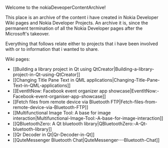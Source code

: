 Welcome to the nokiaDeveoperContentArchive!

This place is an archive of the content i have created in Nokia Developer Wiki pages and Nokia Developer Projects. An archive it is, since the permanent termination of all the Nokia Developer pages after the Microsoft's takeover.

Everything that follows relate either to projects that i have been involved with or to information that i wanted to share.

Wiki pages:
* [[Building a library project in Qt using QtCreator|Building-a-library-project-in-Qt-using-QtCreator]]
* [[Changing Title Pane Text in QML applications|Changing-Title-Pane-Text-in-QML-applications]]
* [[EventItNow: Facebook event organizer app showcase|EventItNow:-Facebook-event-organiser-app-showcase]]
* [[Fetch files from remote device via Bluetooth FTP|Fetch-files-from-remote-device-via-Bluetooth-FTP]]
* [[Multifunctional Image Tool: A base for image interaction|Multifunctional-Image-Tool:-A-base-for-image-interaction]]
* [[QBluetoothZero: A Qt bluetooth library|QBluetoothZero:-A-Qt-bluetooth-library]]
* [[Qr Decoder in Qt|Qr-Decoder-in-Qt]]
* [[QuteMessenger Bluetooth Chat|QuteMessenger---Bluetooth-Chat]]